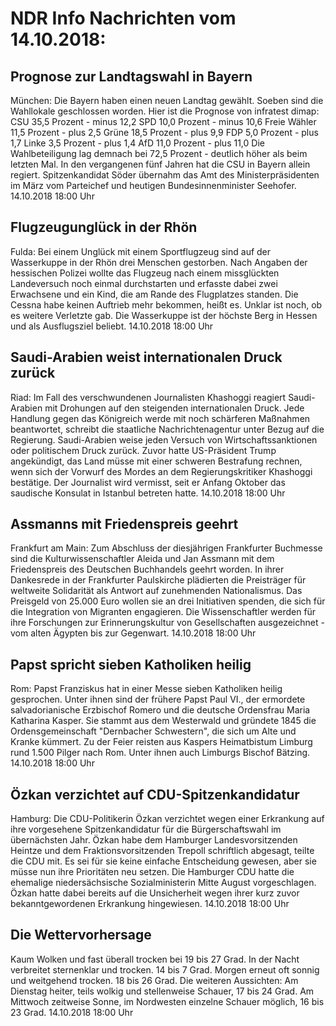 # NDR Info Nachrichten vom 14.10.2018:


## Prognose zur Landtagswahl in Bayern
München: Die Bayern haben einen neuen Landtag gewählt. Soeben sind die Wahllokale geschlossen worden. Hier ist die Prognose von infratest dimap: CSU        	    	35,5 Prozent - minus 12,2
SPD 10,0 Prozent - minus 10,6 Freie Wähler 	11,5 Prozent - plus 2,5 Grüne          	18,5 Prozent - plus 9,9
FDP             	  5,0 Prozent - plus 1,7
Linke              	  3,5 Prozent - plus 1,4
AfD                 	11,0 Prozent - plus 11,0 Die Wahlbeteiligung lag demnach bei 72,5 Prozent - deutlich höher als beim letzten Mal. In den vergangenen fünf Jahren hat die CSU in Bayern allein regiert. Spitzenkandidat Söder übernahm das Amt des Ministerpräsidenten im März vom Parteichef und heutigen Bundesinnenminister Seehofer. 14.10.2018 18:00 Uhr 

## Flugzeugunglück in der Rhön
Fulda: Bei einem Unglück mit einem Sportflugzeug sind auf der Wasserkuppe in der Rhön drei Menschen gestorben. Nach Angaben der hessischen Polizei wollte das Flugzeug nach einem missglückten Landeversuch noch einmal durchstarten und erfasste dabei zwei Erwachsene und ein Kind, die am Rande des Flugplatzes standen. Die Cessna habe keinen Auftrieb mehr bekommen, heißt es. Unklar ist noch, ob es weitere Verletzte gab. Die Wasserkuppe ist der höchste Berg in Hessen und als Ausflugsziel beliebt. 14.10.2018 18:00 Uhr 

## Saudi-Arabien weist internationalen Druck zurück
Riad: 	Im Fall des verschwundenen Journalisten Khashoggi reagiert Saudi-Arabien mit Drohungen auf den steigenden internationalen Druck. Jede Handlung gegen das Königreich werde mit noch schärferen Maßnahmen beantwortet, schreibt die staatliche Nachrichtenagentur unter Bezug auf die Regierung. Saudi-Arabien weise jeden Versuch von Wirtschaftssanktionen oder politischem Druck zurück. Zuvor hatte US-Präsident Trump angekündigt, das Land müsse mit einer schweren Bestrafung rechnen, wenn sich der Vorwurf des Mordes an dem Regierungskritiker Khashoggi bestätige. Der Journalist wird vermisst, seit er Anfang Oktober das saudische Konsulat in Istanbul betreten hatte. 14.10.2018 18:00 Uhr 

## Assmanns mit Friedenspreis geehrt
Frankfurt am Main: Zum Abschluss der diesjährigen Frankfurter Buchmesse sind die Kulturwissenschaftler Aleida und Jan Assmann mit dem Friedenspreis des Deutschen Buchhandels geehrt worden. In ihrer Dankesrede in der Frankfurter Paulskirche plädierten die Preisträger für weltweite Solidarität als Antwort auf zunehmenden Nationalismus. Das Preisgeld von 25.000 Euro wollen sie an drei Initiativen spenden, die sich für die Integration von Migranten engagieren. Die Wissenschaftler werden für ihre Forschungen zur Erinnerungskultur von Gesellschaften ausgezeichnet - vom alten Ägypten bis zur Gegenwart. 14.10.2018 18:00 Uhr 

## Papst spricht sieben Katholiken heilig
Rom: 	Papst Franziskus hat in einer Messe sieben Katholiken heilig gesprochen. Unter ihnen sind der frühere Papst Paul VI., der ermordete salvadorianische Erzbischof Romero und die deutsche Ordensfrau Maria Katharina Kasper. Sie stammt aus dem Westerwald und gründete 1845 die Ordensgemeinschaft "Dernbacher Schwestern", die sich um Alte und Kranke kümmert. Zu der Feier reisten aus Kaspers Heimatbistum Limburg rund 1.500 Pilger nach Rom. Unter ihnen auch Limburgs Bischof Bätzing. 14.10.2018 18:00 Uhr 

## Özkan verzichtet auf CDU-Spitzenkandidatur
Hamburg: Die CDU-Politikerin Özkan verzichtet wegen einer Erkrankung auf ihre vorgesehene Spitzenkandidatur für die Bürgerschaftswahl im übernächsten Jahr. Özkan habe dem Hamburger Landesvorsitzenden Heintze und dem Fraktionsvorsitzenden Trepoll schriftlich abgesagt, teilte die CDU mit. Es sei für sie keine einfache Entscheidung gewesen, aber sie müsse nun ihre Prioritäten neu setzen. Die Hamburger CDU hatte die ehemalige niedersächsische Sozialministerin Mitte August vorgeschlagen. Özkan hatte dabei bereits auf die Unsicherheit wegen ihrer kurz zuvor bekanntgewordenen Erkrankung hingewiesen. 14.10.2018 18:00 Uhr 

## Die Wettervorhersage
Kaum Wolken und fast überall trocken bei 19 bis 27 Grad. In der Nacht verbreitet sternenklar und trocken. 14 bis 7 Grad. Morgen erneut oft sonnig und weitgehend trocken. 18 bis 26 Grad. Die weiteren Aussichten: Am Dienstag heiter, teils wolkig und stellenweise Schauer, 17 bis 24 Grad. Am Mittwoch zeitweise Sonne, im Nordwesten einzelne Schauer möglich, 16 bis 23 Grad. 14.10.2018 18:00 Uhr 
